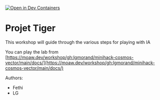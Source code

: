[![Open in Dev Containers](https://img.shields.io/static/v1?label=Dev%20Containers&message=Open&color=blue)](https://vscode.dev/redirect?url=vscode://ms-vscode-remote.remote-containers/cloneInVolume?url=https://github.com/lgmorand/minihack-cosmos-vector)
# Projet Tiger

This workshop will guide through the various steps for playing with IA

You can play the lab from [https://moaw.dev/workshop/gh:lgmorand/minihack-cosmos-vector/main/docs/](https://moaw.dev/workshop/gh:lgmorand/minihack-cosmos-vector/main/docs/)

Authors:

- Fethi
- LG
